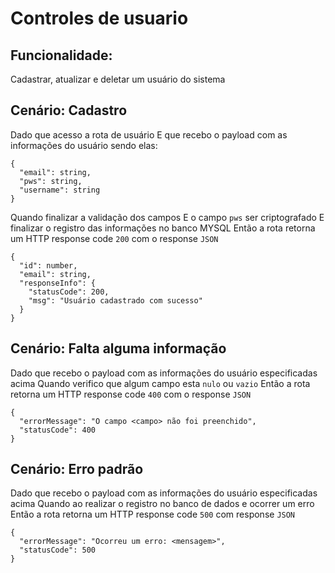 # Controles de usuario

## Funcionalidade:

Cadastrar, atualizar e deletar um usuário do sistema

## Cenário: Cadastro
Dado que acesso a rota de usuário
E que recebo o payload com as informações do usuário sendo elas:
```
{ 
  "email": string, 
  "pws": string, 
  "username": string
}
```
Quando finalizar a validação dos campos
E o campo `pws` ser criptografado
E finalizar o registro das informações no banco MYSQL
Então a rota retorna um HTTP response code `200` com o response `JSON`
```
{
  "id": number, 
  "email": string, 
  "responseInfo": {
    "statusCode": 200, 
    "msg": "Usuário cadastrado com sucesso"
  }
}
```

## Cenário: Falta alguma informação
Dado que recebo o payload com as informações do usuário especificadas acima
Quando verifico que algum campo esta `nulo` ou `vazio`
Então a rota retorna um HTTP response code `400` com o response `JSON`
```
{
  "errorMessage": "O campo <campo> não foi preenchido",
  "statusCode": 400
}
```

## Cenário: Erro padrão
Dado que recebo o payload com as informações do usuário especificadas acima
Quando ao realizar o registro no banco de dados e ocorrer um erro
Então a rota retorna um HTTP response code `500` com response `JSON`
```
{
  "errorMessage": "Ocorreu um erro: <mensagem>",
  "statusCode": 500
}
```
